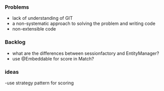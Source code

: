 ### Problems
- lack of understanding of GIT
- a non-systematic approach to solving the problem and writing code
- non-extensible code

### Backlog
- what are the differences between sessionfactory and EntityManager?
- use @Embeddable for score in Match?

### ideas
-use strategy pattern for scoring 
